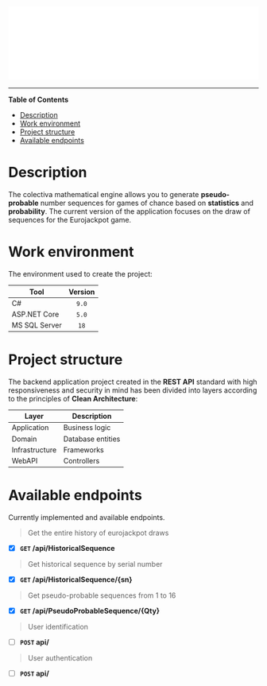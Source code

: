 ﻿![](https://raw.githubusercontent.com/malloc314/Colectiva/7cf40579acf6e195de5f3ca3a82678b738973af2/Docs/Colectiva-logo-v1.svg)

****

**Table of Contents**
- [Description](#description "Description")
- [Work environment](#work-environment "Work environment")
- [Project structure](#project-structure "Project structure")
- [Available endpoints](#available-endpoints "Available endpoints")

# Description
The colectiva mathematical engine allows you to generate **pseudo-probable** number sequences for games of chance based on **statistics** and **probability**. The current version of the application focuses on the draw of sequences for the Eurojackpot game.

# Work environment
The environment used to create the project:
                    
Tool | Version
------------- | :-------------:
C#  | `9.0`
ASP.NET Core | `5.0`
MS SQL Server | `18`

# Project structure
The backend application project created in the **REST API** standard with high responsiveness and security in mind has been divided into layers according to the principles of **Clean Architecture**:

Layer | Description
------------- | -------------
Application  | Business logic
Domain | Database entities
Infrastructure | Frameworks
WebAPI | Controllers

# Available endpoints
Currently implemented and available endpoints.

> Get the entire history of eurojackpot draws

- [x] **`GET` /api/HistoricalSequence** 

> Get historical sequence by serial number

- [x]  **`GET` /api/HistoricalSequence/{sn}** 

> Get pseudo-probable sequences from 1 to 16

- [x]  **`GET` /api/PseudoProbableSequence/{Qty}** 

> User identification

- [ ]  **`POST` api/** 

> User authentication

- [ ]  **`POST` api/**  